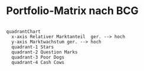 # Portfolio-Matrix nach BCG

```mermaid

quadrantChart
  x-axis Relativer Marktanteil  ger. --> hoch
  y-axis Marktwachstum ger. --> hoch 
  quadrant-1 Stars
  quadrant-2 Question Marks
  quadrant-3 Poor Dogs
  quadrant-4 Cash Cows
  ```